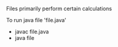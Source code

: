 Files primarily perform certain calculations

To run java file 'file.java'
*  javac file.java
*  java file
